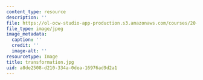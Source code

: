```yaml
---
content_type: resource
description: ''
file: https://ol-ocw-studio-app-production.s3.amazonaws.com/courses/20-109-laboratory-fundamentals-in-biological-engineering-fall-2007/a8de2508d210334a0dea16976ad9d2a1_transformation.jpg
file_type: image/jpeg
image_metadata:
  caption: ''
  credit: ''
  image-alt: ''
resourcetype: Image
title: transformation.jpg
uid: a8de2508-d210-334a-0dea-16976ad9d2a1
---
```

